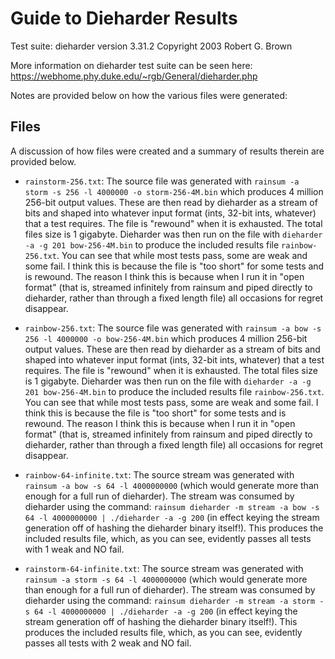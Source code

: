 # Guide to Dieharder Results

Test suite: dieharder version 3.31.2 Copyright 2003 Robert G. Brown

More information on dieharder test suite can be seen here: https://webhome.phy.duke.edu/~rgb/General/dieharder.php

Notes are provided below on how the various files were generated:

## Files

A discussion of how files were created and a summary of results therein are provided below. 

- `rainstorm-256.txt`: The source file was generated with `rainsum -a storm -s 256 -l 4000000 -o storm-256-4M.bin` which produces 4 million 256-bit output values. These are then read by dieharder as a stream of bits and shaped into whatever input format (ints, 32-bit ints, whatever) that a test requires. The file is "rewound" when it is exhausted. The total files size is 1 gigabyte. Dieharder was then run on the file with `dieharder -a -g 201 bow-256-4M.bin` to produce the included results file `rainbow-256.txt`. You can see that while most tests pass, some are weak and some fail. I think this is because the file is "too short" for some tests and is rewound. The reason I think this is because when I run it in "open format" (that is, streamed infinitely from rainsum and piped directly to dieharder, rather than through a fixed length file) all occasions for regret disappear. 
 
- `rainbow-256.txt`: The source file was generated with `rainsum -a bow -s 256 -l 4000000 -o bow-256-4M.bin` which produces 4 million 256-bit output values. These are then read by dieharder as a stream of bits and shaped into whatever input format (ints, 32-bit ints, whatever) that a test requires. The file is "rewound" when it is exhausted. The total files size is 1 gigabyte. Dieharder was then run on the file with `dieharder -a -g 201 bow-256-4M.bin` to produce the included results file `rainbow-256.txt`. You can see that while most tests pass, some are weak and some fail. I think this is because the file is "too short" for some tests and is rewound. The reason I think this is because when I run it in "open format" (that is, streamed infinitely from rainsum and piped directly to dieharder, rather than through a fixed length file) all occasions for regret disappear. 

- `rainbow-64-infinite.txt`: The source stream was generated with `rainsum -a bow -s 64 -l 4000000000` (which would generate more than enough for a full run of dieharder). The stream was consumed by dieharder using the command: `rainsum dieharder -m stream -a bow -s 64 -l 4000000000 | ./dieharder -a -g 200` (in effect keying the stream generation off of hashing the dieharder binary itself!). This produces the included results file, which, as you can see, evidently passes all tests with 1 weak and NO fail. 

- `rainstorm-64-infinite.txt`: The source stream was generated with `rainsum -a storm -s 64 -l 4000000000` (which would generate more than enough for a full run of dieharder). The stream was consumed by dieharder using the command: `rainsum dieharder -m stream -a storm -s 64 -l 4000000000 | ./dieharder -a -g 200` (in effect keying the stream generation off of hashing the dieharder binary itself!). This produces the included results file, which, as you can see, evidently passes all tests with 2 weak and NO fail.

